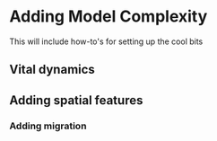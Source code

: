 # Adding Model Complexity

This will include how-to's for setting up the cool bits

## Vital dynamics

## Adding spatial features 

### Adding migration